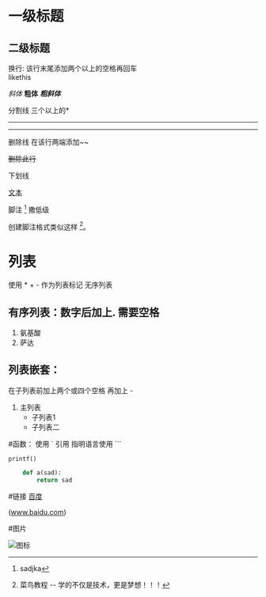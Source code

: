 # 一级标题
## 二级标题
换行: 该行末尾添加两个以上的空格再回车  
likethis

*斜体* **粗体** ***粗斜体*** 

分割线 三个以上的*
***

****
删除线 在该行两端添加~~

~~删除此行~~

下划线 

<u>文本</u>

脚注 [^sadjk] 撒低级

创建脚注格式类似这样 [^RUNOOB]。

[^RUNOOB]: 菜鸟教程 -- 学的不仅是技术，更是梦想！！！
[^sadjk]:sadjka

# 列表
 使用 * + - 作为列表标记 无序列表

## 有序列表：数字后加上. 需要空格

1. 氨基酸
2. 萨达

## 列表嵌套：
在子列表前加上两个或四个空格 再加上 - 
1. 主列表
    - 子列表1
    - 子列表二

#函数：
使用 ` 引用 指明语言使用 ```
    
`printf()`
```python
    def a(sad):
        return sad
```
#链接
[百度](www.baidu.com)

(www.baidu.com)

#图片

![图标](http://static.runoob.com/images/runoob-logo.png "sad")